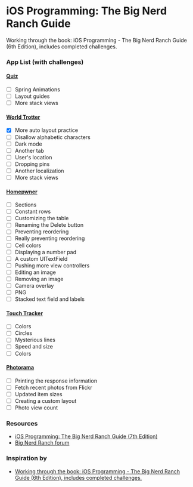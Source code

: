 # iOS Programming: The Big Nerd Ranch Guide

Working through the book: iOS Programming - The Big Nerd Ranch Guide (6th Edition), includes completed challenges.

### App List (with challenges)

#### [Quiz](./Quiz)
- [ ] Spring Animations
- [ ] Layout guides
- [ ] More stack views

#### [World Trotter](./WorldTrotter)
- [X] More auto layout practice
- [ ] Disallow alphabetic characters
- [ ] Dark mode
- [ ] Another tab
- [ ] User's location
- [ ] Dropping pins
- [ ] Another localization
- [ ] More stack views

#### [Homepwner](./Homepwner)
- [ ] Sections
- [ ] Constant rows
- [ ] Customizing the table
- [ ] Renaming the Delete button
- [ ] Preventing reordering
- [ ] Really preventing reordering
- [ ] Cell colors
- [ ] Displaying a number pad
- [ ] A custom UITextField
- [ ] Pushing more view controllers
- [ ] Editing an image
- [ ] Removing an image
- [ ] Camera overlay
- [ ] PNG
- [ ] Stacked text field and labels

#### [Touch Tracker](./TouchTracker)
- [ ] Colors
- [ ] Circles
- [ ] Mysterious lines
- [ ] Speed and size
- [ ] Colors

#### [Photorama](./Photorama)
- [ ] Printing the response information
- [ ] Fetch recent photos from Flickr
- [ ] Updated item sizes
- [ ] Creating a custom layout
- [ ] Photo view count

### Resources
- [iOS Programming: The Big Nerd Ranch Guide (7th Edition)](https://www.bignerdranch.com/books/ios-programming/)
- [Big Nerd Ranch forum](https://forums.bignerdranch.com/c/ios-programming-7th-edition/691)

### Inspiration by
- [Working through the book: iOS Programming - The Big Nerd Ranch Guide (6th Edition), includes completed challenges.](https://github.com/Thieurom/big-nerd-ranch-ios)
